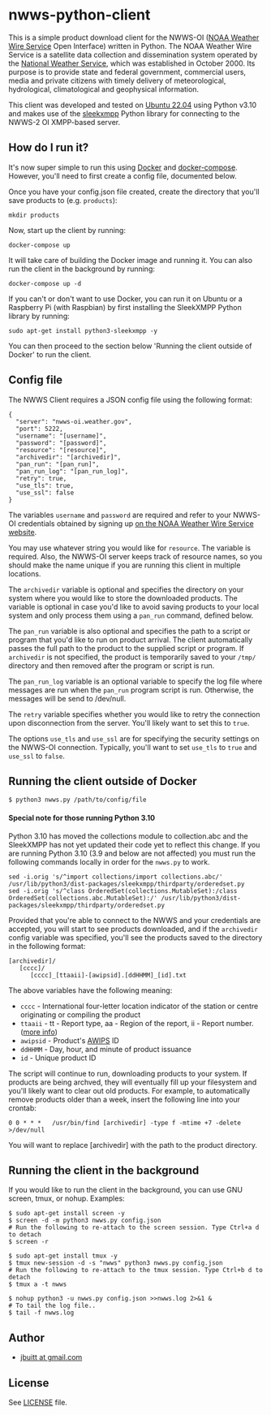 
# nwws-python-client

This is a simple product download client for the NWWS-OI ([NOAA Weather Wire Service](http://www.nws.noaa.gov/nwws/) Open Interface) written in Python. The NOAA Weather Wire Service is a satellite data collection and dissemination system operated by the [National Weather Service](http://weather.gov), which was established in October 2000. Its purpose is to provide state and federal government, commercial users, media and private citizens with timely delivery of meteorological, hydrological, climatological and geophysical information. 

This client was developed and tested on [Ubuntu 22.04](http://ubuntu.com) using Python v3.10 and makes use of the [sleekxmpp](https://github.com/fritzy/SleekXMPP) Python library for connecting to the NWWS-2 OI XMPP-based server.

## How do I run it?

It's now super simple to run this using [Docker](https://www.docker.com/) and [docker-compose](https://docs.docker.com/compose/). However, you'll need to first create a config file, documented below. 

Once you have your config.json file created, create the directory that you'll save products to (e.g. `products`):

```
mkdir products
```

Now, start up the client by running:

```
docker-compose up
```

It will take care of building the Docker image and running it. You can also run the client in the background by running:

```
docker-compose up -d
```

If you can't or don't want to use Docker, you can run it on Ubuntu or a Raspberry Pi (with Raspbian) by first installing the 
SleekXMPP Python library by running:

```
sudo apt-get install python3-sleekxmpp -y
```

You can then proceed to the section below 'Running the client outside of Docker' to run the client.

## Config file 

The NWWS Client requires a JSON config file using the following format:

```
{
  "server": "nwws-oi.weather.gov",
  "port": 5222,
  "username": "[username]",
  "password": "[password]",
  "resource": "[resource]",
  "archivedir": "[archivedir]",
  "pan_run": "[pan_run]",
  "pan_run_log": "[pan_run_log]",
  "retry": true,
  "use_tls": true,
  "use_ssl": false
}
```

The variables `username` and `password` are required and refer to your NWWS-OI credentials obtained by signing up [on the NOAA Weather Wire Service website](http://www.nws.noaa.gov/nwws/#NWWS_OI_Request).

You may use whatever string you would like for `resource`. The variable is required. Also, the NWWS-OI server keeps track of resource names, so you
should make the name unique if you are running this client in multiple locations.

The `archivedir` variable is optional and specifies the directory on your system where you would like to store the downloaded products. The variable is optional in case you'd like to avoid saving products to your local system and only process them using a `pan_run` command, defined below.

The `pan_run` variable is also optional and specifies the path to a script or program that you'd like to run on product arrival. The client automatically passes the full path to the product to the supplied script or program. If `archivedir` is not specified, the product is temporarily saved to your `/tmp/` directory and then removed after the program or script is run.

The `pan_run_log` variable is an optional variable to specify the log file where messages are run when the `pan_run` program script is run. Otherwise, the messages will be send to /dev/null.

The `retry` variable specifies whether you would like to retry the connection upon disconnection from the server. You'll likely want to set this to `true`.

The options `use_tls` and `use_ssl` are for specifying the security settings on the NWWS-OI connection. Typically, you'll want to set `use_tls` to `true` and `use_ssl` to `false`.

## Running the client outside of Docker

```
$ python3 nwws.py /path/to/config/file
```

#### Special note for those running Python 3.10 ####

Python 3.10 has moved the collections module to collection.abc and the SleekXMPP has not yet updated their code yet to reflect this change. If you are running Python 3.10 (3.9 and below are not affected) you must run the following commands locally in order for the `nwws.py` to work.

```
sed -i.orig 's/^import collections/import collections.abc/' /usr/lib/python3/dist-packages/sleekxmpp/thirdparty/orderedset.py
sed -i.orig 's/^class OrderedSet(collections.MutableSet):/class OrderedSet(collections.abc.MutableSet):/' /usr/lib/python3/dist-packages/sleekxmpp/thirdparty/orderedset.py
```

Provided that you're able to connect to the NWWS and your credentials are accepted, you will start to see products downloaded, and if the `archivedir` config variable was specified, you'll see the products saved to the directory in the following format:

```
[archivedir]/
   [cccc]/
      [cccc]_[ttaaii]-[awipsid].[ddHHMM]_[id].txt
```

The above variables have the following meaning:

* `cccc` - International four-letter location indicator of the station or centre originating or compiling the product
* `ttaaii` - tt - Report type, aa - Region of the report, ii - Report number. ([more info](http://weather.unisys.com/noaaport/WMO_Header_Text.php))
* `awipsid` - Product's [AWIPS](https://www.unidata.ucar.edu/software/awips2/) ID
* `ddHHMM` - Day, hour, and minute of product issuance
* `id` - Unique product ID

The script will continue to run, downloading products to your system. If products are being archved, they will eventually fill up your filesystem and you'll likely want to clear out old products. For example, to automatically remove products older than a week, insert the following line into your crontab:

```
0 0 * * *   /usr/bin/find [archivedir] -type f -mtime +7 -delete >/dev/null
```

You will want to replace [archivedir] with the path to the product directory.

## Running the client in the background

If you would like to run the client in the background, you can use GNU screen, tmux, or nohup. Examples:

```
$ sudo apt-get install screen -y
$ screen -d -m python3 nwws.py config.json
# Run the following to re-attach to the screen session. Type Ctrl+a d to detach
$ screen -r
```

```
$ sudo apt-get install tmux -y
$ tmux new-session -d -s "nwws" python3 nwws.py config.json
# Run the following to re-attach to the tmux session. Type Ctrl+b d to detach
$ tmux a -t nwws
```

```
$ nohup python3 -u nwws.py config.json >>nwws.log 2>&1 &
# To tail the log file..
$ tail -f nwws.log
```

## Author

+	[jbuitt at gmail.com](mailto:jbuitt@gmail.com)

## License

See [LICENSE](https://github.com/jbuitt/nwws-python-client/blob/master/LICENSE) file.

